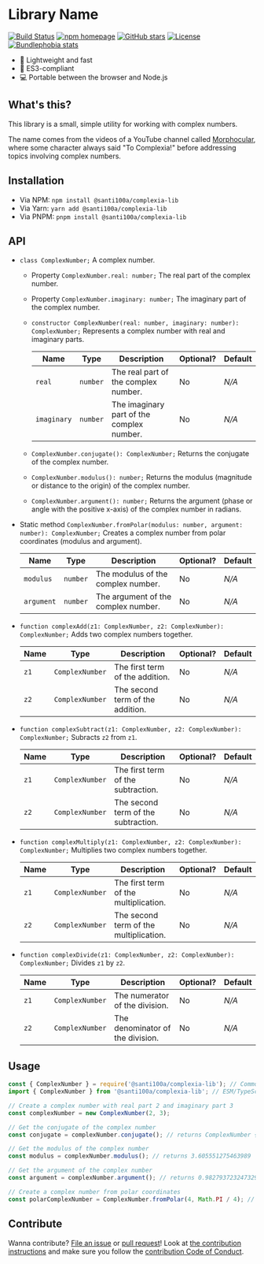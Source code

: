 # Library Name

[![Build Status][workflow badge]][repo actions]
[![npm homepage][npm badge]][npm home]
[![GitHub stars][stars badge]][repo url]
[![License][license badge]][repo url]
[![Bundlephobia stats][bundlephobia badge]][bundlephobia url]

[workflow badge]: https://github.com/santi100a/complexia-lib/actions/workflows/ci.yml/badge.svg
[npm badge]: https://img.shields.io/npm/v/@santi100a/complexia-lib
[stars badge]: https://img.shields.io/github/stars/santi100a/complexia-lib.svg
[license badge]: https://img.shields.io/github/license/santi100a/complexia-lib.svg
[bundlephobia badge]: https://img.shields.io/bundlephobia/min/@santi100a/complexia-lib
[npm home]: https://npmjs.org/package/@santi100a/complexia-lib
[repo actions]: https://github.com/santi100a/complexia-lib/actions
[repo url]: https://github.com/santi100a/complexia-lib
[bundlephobia url]: https://bundlephobia.com/package/@santi100a/complexia-lib@latest

- 🚀 Lightweight and fast
- 👴 ES3-compliant
- 💻 Portable between the browser and Node.js

## What's this?

This library is a small, simple utility for working with complex numbers.

The name comes from the videos of a YouTube channel called [Morphocular](https://youtube.com/channel/UCu7Zwf4X_OQ-TEnou0zdyRA),
where some character always said "To Complexia!" before addressing topics involving complex numbers.

## Installation

- Via NPM: `npm install @santi100a/complexia-lib`
- Via Yarn: `yarn add @santi100a/complexia-lib`
- Via PNPM: `pnpm install @santi100a/complexia-lib`

## API

- `class ComplexNumber;` A complex number.

  - Property `ComplexNumber.real: number;` The real part of the complex number.
  - Property `ComplexNumber.imaginary: number;` The imaginary part of the complex number.
  - `constructor ComplexNumber(real: number, imaginary: number): ComplexNumber;` Represents a complex number with real and  
     imaginary parts.

    | Name        | Type     | Description                               | Optional? | Default |
    | ----------- | -------- | ----------------------------------------- | --------- | ------- |
    | `real`      | `number` | The real part of the complex number.      | No        | _N/A_   |
    | `imaginary` | `number` | The imaginary part of the complex number. | No        | _N/A_   |

  - `ComplexNumber.conjugate(): ComplexNumber;` Returns the conjugate of the complex number.
  - `ComplexNumber.modulus(): number;` Returns the modulus (magnitude or distance to the origin) of the complex number.
  - `ComplexNumber.argument(): number;` Returns the argument (phase or angle with the positive x-axis) of the complex number
    in radians.

- Static method `ComplexNumber.fromPolar(modulus: number, argument: number): ComplexNumber;` Creates a complex number from polar
  coordinates (modulus and argument).

  | Name       | Type     | Description                         | Optional? | Default |
  | ---------- | -------- | ----------------------------------- | --------- | ------- |
  | `modulus`  | `number` | The modulus of the complex number.  | No        | _N/A_   |
  | `argument` | `number` | The argument of the complex number. | No        | _N/A_   |

- `function complexAdd(z1: ComplexNumber, z2: ComplexNumber): ComplexNumber;` Adds two complex numbers together.

  | Name | Type            | Description                      | Optional? | Default |
  | ---- | --------------- | -------------------------------- | --------- | ------- |
  | `z1` | `ComplexNumber` | The first term of the addition.  | No        | _N/A_   |
  | `z2` | `ComplexNumber` | The second term of the addition. | No        | _N/A_   |

- `function complexSubtract(z1: ComplexNumber, z2: ComplexNumber): ComplexNumber;` Subracts `z2` from `z1`.

  | Name | Type            | Description                         | Optional? | Default |
  | ---- | --------------- | ----------------------------------- | --------- | ------- |
  | `z1` | `ComplexNumber` | The first term of the subtraction.  | No        | _N/A_   |
  | `z2` | `ComplexNumber` | The second term of the subtraction. | No        | _N/A_   |

- `function complexMultiply(z1: ComplexNumber, z2: ComplexNumber): ComplexNumber;` Multiplies two complex numbers together.

  | Name | Type            | Description                            | Optional? | Default |
  | ---- | --------------- | -------------------------------------- | --------- | ------- |
  | `z1` | `ComplexNumber` | The first term of the multiplication.  | No        | _N/A_   |
  | `z2` | `ComplexNumber` | The second term of the multiplication. | No        | _N/A_   |

- `function complexDivide(z1: ComplexNumber, z2: ComplexNumber): ComplexNumber;` Divides `z1` by `z2`.

  | Name | Type            | Description                      | Optional? | Default |
  | ---- | --------------- | -------------------------------- | --------- | ------- |
  | `z1` | `ComplexNumber` | The numerator of the division.   | No        | _N/A_   |
  | `z2` | `ComplexNumber` | The denominator of the division. | No        | _N/A_   |

## Usage

```typescript
const { ComplexNumber } = require('@santi100a/complexia-lib'); // CommonJS
import { ComplexNumber } from '@santi100a/complexia-lib'; // ESM/TypeScript

// Create a complex number with real part 2 and imaginary part 3
const complexNumber = new ComplexNumber(2, 3);

// Get the conjugate of the complex number
const conjugate = complexNumber.conjugate(); // returns ComplexNumber { real: 2, imaginary: -3 }

// Get the modulus of the complex number
const modulus = complexNumber.modulus(); // returns 3.605551275463989

// Get the argument of the complex number
const argument = complexNumber.argument(); // returns 0.982793723247329

// Create a complex number from polar coordinates
const polarComplexNumber = ComplexNumber.fromPolar(4, Math.PI / 4); // returns ComplexNumber { real: 2.8284271247461903, imaginary: 2.8284271247461903 }
```

## Contribute

Wanna contribute? [File an issue](https://github.com/santi100a/complexia-lib/issues) or [pull request](https://github.com/santi100a/complexia-lib/pulls)!
Look at [the contribution instructions](https://github.com/santi100a/complexia-lib/blob/main/CONTRIBUTING.md) and make sure you follow the [contribution Code of Conduct](https://github.com/santi100a/complexia-lib/blob/main/CODE_OF_CONDUCT.md).
